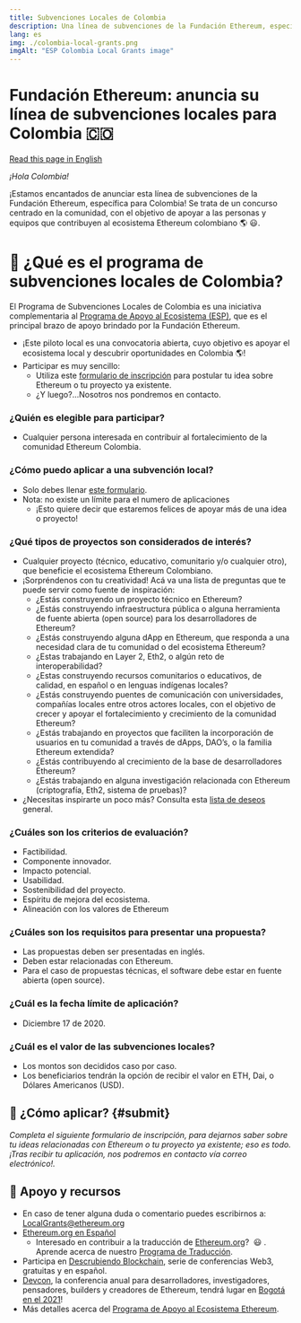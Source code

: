 ```yaml
---
title: Subvenciones Locales de Colombia
description: Una línea de subvenciones de la Fundación Ethereum, específica para Colombia!
lang: es
img: ./colombia-local-grants.png
imgAlt: "ESP Colombia Local Grants image"
---
```


# **Fundación Ethereum: anuncia su línea de subvenciones locales para Colombia 🇨🇴**

[Read this page in English](/en/local-grants/colombia/)

_¡Hola Colombia!_

¡Estamos encantados de anunciar esta línea de subvenciones de la Fundación Ethereum, específica para Colombia! Se trata de un concurso centrado en la comunidad, con el objetivo de apoyar a las personas y equipos que contribuyen al ecosistema Ethereum colombiano 🌎 😃.

# **🥭 ¿Qué es el programa de subvenciones locales de Colombia?**

El Programa de Subvenciones Locales de Colombia es una iniciativa complementaria al [Programa de Apoyo al Ecosistema (ESP)](/), que es el principal brazo de apoyo brindado por la Fundación Ethereum.

- ¡Este piloto local es una convocatoria abierta, cuyo objetivo es apoyar el ecosistema local y descubrir oportunidades en Colombia 🌎!
- Participar es muy sencillo:
  - Utiliza este [formulario de inscripción](/es/local-grants/colombia/#submit) para postular tu idea sobre Ethereum o tu proyecto ya existente.
  - ¿Y luego?…Nosotros nos pondremos en contacto.

### **¿Quién es elegible para participar?**

- Cualquier persona interesada en contribuir al fortalecimiento de la comunidad Ethereum Colombia.

### ¿Cómo puedo aplicar a una subvención local?

- Solo debes llenar [este formulario](/es/local-grants/colombia/#submit).
- Nota: no existe un límite para el numero de aplicaciones
  - ¡Esto quiere decir que estaremos felices de apoyar más de una idea o proyecto!

### ¿Qué tipos de proyectos son considerados de interés?

- Cualquier proyecto (técnico, educativo, comunitario y/o cualquier otro), que beneficie el ecosistema Ethereum Colombiano.
- ¡Sorpréndenos con tu creatividad! Acá va una lista de preguntas que te puede servir como fuente de inspiración:
  - ¿Estás construyendo un proyecto técnico en Ethereum?
  - ¿Estás construyendo infraestructura pública o alguna herramienta de fuente abierta (open source) para los desarrolladores de Ethereum?
  - ¿Estás construyendo alguna dApp en Ethereum, que responda a una necesidad clara de tu comunidad o del ecosistema Ethereum?
  - ¿Estas trabajando en Layer 2, Eth2, o algún reto de interoperabilidad?
  - ¿Estas construyendo recursos comunitarios o educativos, de calidad, en español o en lenguas indígenas locales?
  - ¿Estás construyendo puentes de comunicación con universidades, compañías locales entre otros actores locales, con el objetivo de crecer y apoyar el fortalecimiento y crecimiento de la comunidad Ethereum?
  - ¿Estás trabajando en proyectos que faciliten la incorporación de usuarios en tu comunidad a través de dApps, DAO’s, o la familia Ethereum extendida?
  - ¿Estás contribuyendo al crecimiento de la base de desarrolladores Ethereum?
  - ¿Estás trabajando en alguna investigación relacionada con Ethereum (criptografía, Eth2, sistema de pruebas)?
- ¿Necesitas inspirarte un poco más? Consulta esta [lista de deseos](/en/wishlist/) general.

### **¿Cuáles son los criterios de evaluación?**

- Factibilidad.
- Componente innovador.
- Impacto potencial.
- Usabilidad.
- Sostenibilidad del proyecto.
- Espíritu de mejora del ecosistema.
- Alineación con los valores de Ethereum

### **¿Cuáles son los requisitos para presentar una propuesta?**

- Las propuestas deben ser presentadas en inglés.
- Deben estar relacionadas con Ethereum.
- Para el caso de propuestas técnicas, el software debe estar en fuente abierta (open source).

### **¿Cuál es la fecha límite de aplicación?**

- Diciembre 17 de 2020.

### **¿Cuál es el valor de las subvenciones locales?**

- Los montos son decididos caso por caso.
- Los beneficiarios tendrán la opción de recibir el valor en ETH, Dai, o Dólares Americanos (USD).

## **🚀 ¿Cómo aplicar?** {#submit}

_Completa el siguiente formulario de inscripción, para dejarnos saber sobre tu ideas relacionadas con Ethereum o tu proyecto ya existente; eso es todo. ¡Tras recibir tu aplicación, nos podremos en contacto vía correo electrónico!._

<LocalGrantsForm wave="Colombia | 2020" />

## **🦄 Apoyo y recursos**

- En caso de tener alguna duda o comentario puedes escribirnos a: [LocalGrants@ethereum.org](mailto:LocalGrants@ethereum.org)
- [Ethereum.org en Español](https://ethereum.org/es/)
  - Interesado en contribuir a la traducción de [Ethereum.org](https://ethereum.org/)?  😃 . Aprende acerca de nuestro [Programa de Traducción](https://ethereum.org/en/contributing/translation-program/).
- Participa en [Descrubiendo Blockchain](https://www.eventbrite.co/e/entradas-descubriendo-blockchain-122482736161), serie de conferencias Web3, gratuitas y en español.
- [Devcon](https://devcon.org/), la conferencia anual para desarrolladores, investigadores, pensadores, builders y creadores de Ethereum, tendrá lugar en [Bogotá en el 2021](https://blog.ethereum.org/2020/05/28/devcon-hacia-colombia-en-2021/)!
- Más detalles acerca del [Programa de Apoyo al Ecosistema Ethereum](/en/faq/).

